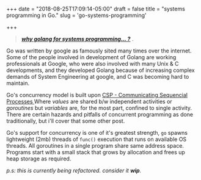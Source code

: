 +++
date = "2018-08-25T17:09:14-05:00"
draft = false
title = "systems programming in Go."
slug = 'go-systems-programming'

+++

> [***why golang for systems programming... ?***](https://www.mphasis.com/content/dam/mphasis-com/global/en/downloads/WhitePapers/Mphasis-Diital-Use-Go-for-System-Programming.pdf) .

Go was written by google as famously sited many times over the internet. Some of the people involved in development of Golang are working professionals at Google, who were also involved with many Unix & C developments, and they developed Golang because of increasing complex demands of System Engineering at google, and C was becoming hard to maintain.

Go's concurrency model is built upon [CSP - Communicating Sequencial Processes ](http://www.usingcsp.com/cspbook.pdf) Where *values* are shared b/w independent activities or *goroutines* but *variables* are, for the most part, confined to single activity. There are certain hazards and pitfalls of concurrent programming as done traditionally, but i'll cover that some other post. 

Go's support for concurrency is one of it's greatest strength, `go` spawns lightweight (2mb) threads of `func()` execution that runs on available OS threads. All goroutines in a single program share same address space. Programs start with a small stack that grows by allocation and frees up heap storage as required.
  
_p.s: this is currently being refactored. consider it **wip**._